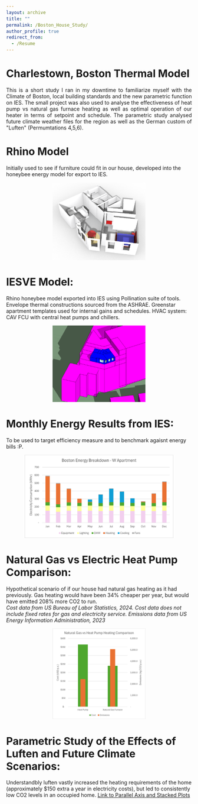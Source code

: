 ```yaml
---
layout: archive
title: ""
permalink: /Boston_House_Study/
author_profile: true
redirect_from:
  - /Resume
---
```

Charlestown, Boston Thermal Model 
======
<p align="justify">
This is a short study I ran in my downtime to familiarize myself with the Climate of Boston, local building standards and the new parametric function on IES. The small project was also used to analyse the effectiveness of heat pump vs natural gas furnace heating as well as optimal operation of our heater in terms of setpoint and schedule. The parametric study analysed future climate weather files for the region as well as the German custom of "Luften" (Permumtations 4,5,6).
</p>

Rhino Model
======
Initially used to see if furniture could fit in our house, developed into the honeybee energy model for export to IES.
<p align="center">
  <img src='../images/Harvard Model Pic.png' width="50%">
</p>

IESVE Model:
======
Rhino honeybee model exported into IES using Pollination suite of tools. Envelope thermal constructions sourced from the ASHRAE. Greenstar apartment templates used for internal gains and schedules. HVAC system: CAV FCU with central heat pumps and chillers. </br>
<p align="center">
  <img src='../images/IES Model.png' width="50%">
</p>
 
Monthly Energy Results from IES:
======
To be used to target efficiency measure and to benchmark agaisnt energy bills :P. </br>
<p align="center">
  <img src='../images/MonthlyConsumption.png'  width="80%">
</p>
 
Natural Gas vs Electric Heat Pump Comparison:
======
Hypothetical scenario of if our house had natural gas heating as it had previously. Gas heating would have been 34% cheaper per year, but would have emitted 208% more CO2 to run.</br>
_Cost data from US Bureau of Labor Statistics, 2024. Cost data does not include fixed rates for gas and electricity service.
Emissions data from US Energy Information Administration, 2023_</br>
<p align="center">
  <img src='../images/NatGasVSheatpump.png'  width="50%">
</p>

Parametric Study of the Effects of Luften and Future Climate Scenarios:
======
Understandbly luften vastly increased the heating requirements of the home (approximately $150 extra a year in electricity costs), but led to consistently low CO2 levels in an occupied home.
<a href='../files/Parametric Report 2025-01-16_13-39-31/report.html'>Link to Parallel Axis and Stacked Plots </a>

  



